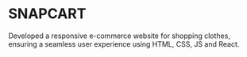 # SNAPCART
 Developed a responsive e-commerce website for shopping clothes, ensuring a seamless user experience using HTML, CSS, JS  and React.
